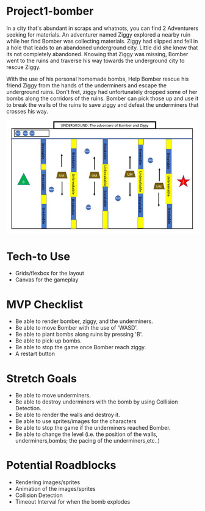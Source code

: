 # Project1-bomber

In a city that's abundant in scraps and whatnots, you can find 2 Adventurers seeking for materials. An adventurer named Ziggy explored a nearby ruin while her find Bomber was collecting materials. 
Ziggy had slipped and fell in a hole that leads to an abandoned underground city. Little did she know that its not completely abandoned. 
Knowing that Ziggy was missing, Bomber went to the ruins and traverse his way towards the underground city to rescue Ziggy.

With the use of his personal homemade bombs, Help Bomber rescue his friend Ziggy from the hands of the underminers and escape the underground ruins. 
Don't fret, ziggy had unfortunately dropped some of her bombs along the corridors of the ruins. Bomber can pick those up and use it to break the walls of the ruins to save ziggy and defeat the underminers that crosses his way.


![Bomber-wireframe](bomber-wireframe.JPG)

# Tech-to Use
* Grids/flexbox for the layout
* Canvas for the gameplay

# MVP Checklist
* Be able to render bomber, ziggy, and the underminers.
* Be able to move Bomber with the use of 'WASD'.
* Be able to plant bombs along ruins by pressing 'B'.
* Be able to pick-up bombs.
* Be able to stop the game once Bomber reach ziggy.
* A restart button

# Stretch Goals
* Be able to move underminers.
* Be able to destroy underminers with the bomb by using Collision Detection.
* Be able to render the walls and destroy it.
* Be able to use sprites/images for the characters
* Be able to stop the game if the underminers reached Bomber.
* Be able to change the level (i.e. the position of the walls, underminers,bombs; the pacing of the underminers,etc..)

# Potential Roadblocks
* Rendering images/sprites
* Animation of the images/sprites
* Collision Detection
* Timeout Interval for when the bomb explodes


